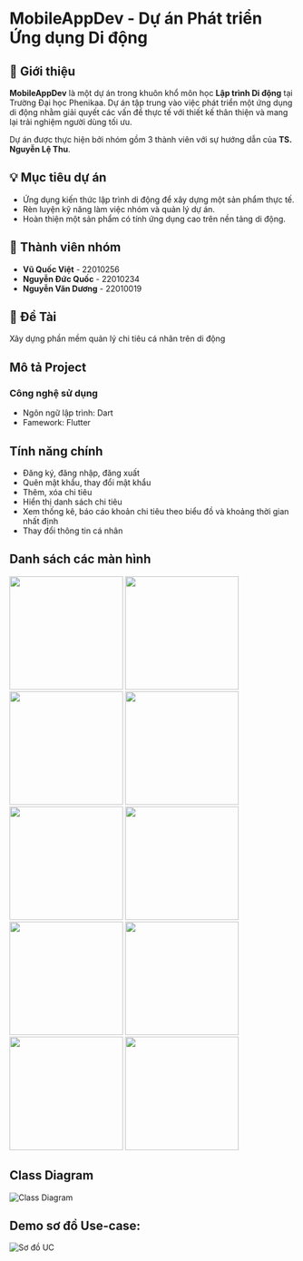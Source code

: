 # MobileAppDev - Dự án Phát triển Ứng dụng Di động  

## 📱 Giới thiệu  
**MobileAppDev** là một dự án trong khuôn khổ môn học **Lập trình Di động** tại Trường Đại học Phenikaa. Dự án tập trung vào việc phát triển một ứng dụng di động nhằm giải quyết các vấn đề thực tế với thiết kế thân thiện và mang lại trải nghiệm người dùng tối ưu.  

Dự án được thực hiện bởi nhóm gồm 3 thành viên với sự hướng dẫn của **TS. Nguyễn Lệ Thu**.  

## 💡 Mục tiêu dự án  
- Ứng dụng kiến thức lập trình di động để xây dựng một sản phẩm thực tế.  
- Rèn luyện kỹ năng làm việc nhóm và quản lý dự án.  
- Hoàn thiện một sản phẩm có tính ứng dụng cao trên nền tảng di động.  

## 👥 Thành viên nhóm  
- **Vũ Quốc Việt** - 22010256  
- **Nguyễn Đức Quốc** - 22010234  
- **Nguyễn Văn Dương** - 22010019  

## 📂 Đề Tài
Xây dựng phần mềm quản lý chi tiêu cá nhân trên di động

## Mô tả Project
### Công nghệ sử dụng
- Ngôn ngữ lập trình: Dart
- Famework: Flutter

## Tính năng chính
- Đăng ký, đăng nhập, đăng xuất
- Quên mật khẩu, thay đổi mật khẩu
- Thêm, xóa chi tiêu
- Hiển thị danh sách chi tiêu
- Xem thống kê, báo cáo khoản chi tiêu theo biểu đồ và khoảng thời gian nhất định
- Thay đổi thông tin cá nhân

## Danh sách các màn hình
<p float = "left">
  <img src="quan_ly_chi_tieu/assets/images/DangKy.png" width="200">
  <img src="quan_ly_chi_tieu/assets/images/DangNhap.png" width="200">
  <img src="quan_ly_chi_tieu/assets/images/QuenMatKhau.png" width="200">
  <img src="quan_ly_chi_tieu/assets/images/Chitieu.png" width="200">
  <img src="quan_ly_chi_tieu/assets/images/Themchitieu.png" width="200">
  <img src="quan_ly_chi_tieu/assets/images/chinhsuagiaodich.png" width="200">
  <img src="quan_ly_chi_tieu/assets/images/Thongke.png" width="200">
  <img src="quan_ly_chi_tieu/assets/images/Lich.png" width="200">
  <img src="quan_ly_chi_tieu/assets/images/chitietgiaodich.png" width="200">
  <img src="quan_ly_chi_tieu/assets/images/caidat.png" width="200">

## Class Diagram
![Class Diagram](qly_chi_tieu/assets/images/UML.drawio.png)

## Demo sơ đồ Use-case:
![Sơ đồ UC](qly_chi_tieu/assets/images/UC.drawio.png)
</p>



